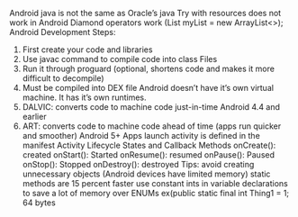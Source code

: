 Android java is not the same as Oracle’s java
Try with resources does not work in Android
Diamond operators work (List<string> myList = new ArrayList<>);
Android Development Steps: 
1.	First create your code and libraries 
2.	Use javac command to compile code into class Files
3.	Run it through proguard (optional, shortens code and makes it more difficult to decompile)
4.	Must be compiled into DEX file
Android doesn’t have it’s own virtual machine. It has it’s own runtimes. 
1.	DALVIC: converts code to machine code just-in-time Android 4.4 and earlier
2.	ART: converts code to machine code ahead of time (apps run quicker and smoother) Android 5+
Apps launch activity is defined in the manifest
Activity Lifecycle States and Callback Methods
onCreate(): created
onStart(): Started
onResume(): resumed
onPause(): Paused
onStop(): Stopped
onDestroy(): destroyed
Tips: 
avoid creating unnecessary objects (Android devices have limited memory)
static methods are 15 percent faster 
use constant ints in variable declarations to save a lot of memory over ENUMs
ex(public static final int Thing1 = 1; 64 bytes

